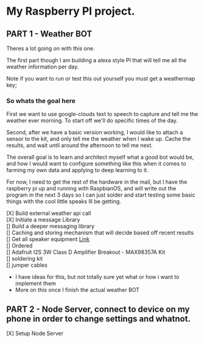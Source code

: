 # My Raspberry PI project.

## PART 1 - Weather BOT

Theres a lot going on with this one.

The first part though I am building a alexa style PI that will tell me all the 
weather information per day.

Note if you want to run or test this out yourself you must get a weathermap key;

### So whats the goal here

First we want to use google-clouds text to speech to capture and tell me the weather ever morning. To start off we'll do specific times of the day. 

Second, after we have a basic version working, I would like to attach a sensor to the kit, and only tell me the weather when I wake up. Cache the results, and wait until around the afternoon to tell me next.

The overall goal is to learn and architect myself what a good bot would be, and how I would want to configure something like this when it comes to farming my own data and applying to deep learning to it. 

For now, I need to get the rest of the hardware in the mail, but I have the raspberry pi up and running with RaspbianOS, and will write out the program in the next 3 days so I can just solder and start testing some basic things with the cool little speaks Ill be getting. 

[X] Build external weather api call<br/>
[X] Initiate a message Library<br/>
    [] Build a deeper messaging library<br/>
    [] Caching and storing mechanism that will decide based off recent results<br/>
[] Get all speaker equipment [Link](https://www.adafruit.com/product/3006)<br/>
    [] Ordered<br/>
        [] Adafruit I2S 3W Class D Amplifier Breakout - MAX98357A Kit<br/>
        [] soldering kit<br/>
        [] jumper cables<br/>

- I have ideas for this, but not totally sure yet what or how i want to implement them
- More on this once I finish the actual weather BOT

## PART 2 - Node Server, connect to device on my phone in order to change settings and whatnot. 

[X] Setup Node Server

